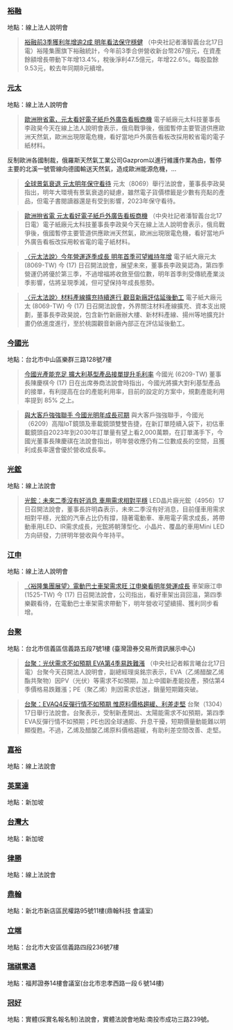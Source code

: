 
 ### [裕融](https://www.google.com/search?q=裕融&tbm=nws&tbs=qdr:d)


地點：線上法人說明會

> [裕融前3季獲利年增逾2成 明年看法保守穩健](https://tw.news.yahoo.com/%E8%A3%95%E8%9E%8D%E5%89%8D3%E5%AD%A3%E7%8D%B2%E5%88%A9%E5%B9%B4%E5%A2%9E%E9%80%BE2%E6%88%90-%E6%98%8E%E5%B9%B4%E7%9C%8B%E6%B3%95%E4%BF%9D%E5%AE%88%E7%A9%A9%E5%81%A5-093810394.html)
（中央社記者潘智義台北17日電）裕隆集團旗下裕融統計，今年前3季合併營收新台幣267億元，在資產餘額增長帶動下年增13.4%，稅後淨利47.5億元，年增22.6%。每股盈餘9.53元，較去年同期8元續增。

 ### [元太](https://www.google.com/search?q=元太&tbm=nws&tbs=qdr:d)


地點：線上法人說明會

> [歐洲拚省電，元太看好電子紙戶外廣告看板商機](https://finance.technews.tw/2022/11/17/e-ink-fr-2022q3/)
電子紙廠元太科技董事長李政昊今天在線上法人說明會表示，俄烏戰爭後，俄國暫停主要管道供應歐洲天然氣，歐洲出現限電危機，看好當地戶外廣告看板改採用較省電的電子紙材料。反制歐洲各國制裁，俄羅斯天然氣工業公司Gazprom以進行維護作業為由，暫停主要的北溪一號管線向德國輸送天然氣，造成歐洲能源危機，...

> [全球景氣衰退 元太明年保守看待](https://tw.stock.yahoo.com/news/%E5%85%A8%E7%90%83%E6%99%AF%E6%B0%A3%E8%A1%B0%E9%80%80-%E5%85%83%E5%A4%AA%E6%98%8E%E5%B9%B4%E4%BF%9D%E5%AE%88%E7%9C%8B%E5%BE%85-105833595.html)
元太（8069）舉行法說會，董事長李政昊指出，明年大環境有景氣衰退的疑慮，雖然電子貨價標籤是少數有亮點的產品，但電子書閱讀器還是有受到影響，2023年保守看待。

> [歐洲拚省電 元太看好電子紙戶外廣告看板商機](https://tw.news.yahoo.com/%E6%AD%90%E6%B4%B2%E6%8B%9A%E7%9C%81%E9%9B%BB-%E5%85%83%E5%A4%AA%E7%9C%8B%E5%A5%BD%E9%9B%BB%E5%AD%90%E7%B4%99%E6%88%B6%E5%A4%96%E5%BB%A3%E5%91%8A%E7%9C%8B%E6%9D%BF%E5%95%86%E6%A9%9F-094649337.html)
（中央社記者潘智義台北17日電）電子紙廠元太科技董事長李政昊今天在線上法人說明會表示，俄烏戰爭後，俄國暫停主要管道供應歐洲天然氣，歐洲出現限電危機，看好當地戶外廣告看板改採用較省電的電子紙材料。

> [〈元太法說〉今年營運逐季成長 明年首季可望維持年增](https://tw.stock.yahoo.com/news/%E5%85%83%E5%A4%AA%E6%B3%95%E8%AA%AA-%E4%BB%8A%E5%B9%B4%E7%87%9F%E9%81%8B%E9%80%90%E5%AD%A3%E6%88%90%E9%95%B7-%E6%98%8E%E5%B9%B4%E9%A6%96%E5%AD%A3%E5%8F%AF%E6%9C%9B%E7%B6%AD%E6%8C%81%E5%B9%B4%E5%A2%9E-092120033.html)
電子紙大廠元太 (8069-TW) 今 (17) 日召開法說會，展望未來，董事長李政昊認為，第四季營運仍將優於第三季，不過增福將收斂至個位數，明年首季則受傳統產業淡季影響，估將呈現季減，但可望保持年成長態勢。

> [〈元太法說〉材料產線擴充持續進行 觀音新廠評估延後動工](https://tw.stock.yahoo.com/news/%E5%85%83%E5%A4%AA%E6%B3%95%E8%AA%AA-%E6%9D%90%E6%96%99%E7%94%A2%E7%B7%9A%E6%93%B4%E5%85%85%E6%8C%81%E7%BA%8C%E9%80%B2%E8%A1%8C-%E8%A7%80%E9%9F%B3%E6%96%B0%E5%BB%A0%E8%A9%95%E4%BC%B0%E5%BB%B6%E5%BE%8C%E5%8B%95%E5%B7%A5-093752247.html)
電子紙大廠元太 (8069-TW) 今 (17) 日召開法說會，外界關注材料產線擴充、資本支出規劃，董事長李政昊說，包含新竹新廠辦大樓、新材料產線、揚州等地擴充計畫仍依進度進行，至於桃園觀音新廠內部正在評估延後動工。

 ### [今國光](https://www.google.com/search?q=今國光&tbm=nws&tbs=qdr:d)


地點：台北市中山區樂群三路128號7樓

> [今國光產能充足 擴大利基型產品接單提升毛利率](https://tw.stock.yahoo.com/news/%E4%BB%8A%E5%9C%8B%E5%85%89%E7%94%A2%E8%83%BD%E5%85%85%E8%B6%B3-%E6%93%B4%E5%A4%A7%E5%88%A9%E5%9F%BA%E5%9E%8B%E7%94%A2%E5%93%81%E6%8E%A5%E5%96%AE%E6%8F%90%E5%8D%87%E6%AF%9B%E5%88%A9%E7%8E%87-120249847.html)
今國光 (6209-TW) 董事長陳慶棋今 (17) 日在出席券商法說會時指出，今國光將擴大對利基型產品的接單，有利提高在台的產能利用率，目前的設定的方案中，規劃產能利用率提到 85% 之上。

> [與大客戶強強聯手 今國光明年成長可期](https://tw.stock.yahoo.com/news/%E8%88%87%E5%A4%A7%E5%AE%A2%E6%88%B6%E5%BC%B7%E5%BC%B7%E8%81%AF%E6%89%8B-%E4%BB%8A%E5%9C%8B%E5%85%89%E6%98%8E%E5%B9%B4%E6%88%90%E9%95%B7%E5%8F%AF%E6%9C%9F-140455862.html)
與大客戶強強聯手，今國光（6209）高階IoT鏡頭及車載鏡頭雙雙告捷，在新訂單陸續入袋下，初估車載鏡頭自2023年到2030年訂單量有望上看2,000萬顆，在訂單滿手下，今國光董事長陳慶祺在法說會指出，明年營收應仍有二位數成長的空間，且獲利成長率還會優於營收成長率。

 ### [光鋐](https://www.google.com/search?q=光鋐&tbm=nws&tbs=qdr:d)


地點：線上法說會

> [光鋐：未來二季沒有好消息 車用需求相對平穩](https://tw.stock.yahoo.com/news/%E5%85%89%E9%8B%90-%E6%9C%AA%E4%BE%86%E4%BA%8C%E5%AD%A3%E6%B2%92%E6%9C%89%E5%A5%BD%E6%B6%88%E6%81%AF-%E8%BB%8A%E7%94%A8%E9%9C%80%E6%B1%82%E7%9B%B8%E5%B0%8D%E5%B9%B3%E7%A9%A9-091304369.html)
LED晶片廠光鋐（4956）17日召開法說會，董事長許明森表示，未來二季沒有好消息，目前僅車用需求相對平穩，光鋐的汽車占比仍有撐，隨著電動車、車用電子需求成長，將帶動車用LED、IR需求成長，光鋐將朝薄型化、小晶片、覆晶的車用Mini LED方向研發，力拼明年營收與今年持平。

 ### [江申](https://www.google.com/search?q=江申&tbm=nws&tbs=qdr:d)


地點：線上法人說明會

> [〈裕隆集團展望〉電動巴士車架需求旺 江申樂看明年營運成長](https://tw.stock.yahoo.com/news/%E8%A3%95%E9%9A%86%E9%9B%86%E5%9C%98%E5%B1%95%E6%9C%9B-%E9%9B%BB%E5%8B%95%E5%B7%B4%E5%A3%AB%E8%BB%8A%E6%9E%B6%E9%9C%80%E6%B1%82%E6%97%BA-%E6%B1%9F%E7%94%B3%E6%A8%82%E7%9C%8B%E6%98%8E%E5%B9%B4%E7%87%9F%E9%81%8B%E6%88%90%E9%95%B7-084125587.html)
車架廠江申 (1525-TW) 今 (17) 日召開法說會，公司指出，看好車架出貨回溫，第四季樂觀看待，在電動巴士車架需求帶動下，明年營收可望續揚、獲利同步看增。

 ### [台聚](https://www.google.com/search?q=台聚&tbm=nws&tbs=qdr:d)


地點：台北市信義區信義路五段7號1樓 (臺灣證券交易所資訊展示中心)

> [台聚：光伏需求不如預期 EVA第4季易跌難漲](https://tw.news.yahoo.com/%E5%8F%B0%E8%81%9A-%E5%85%89%E4%BC%8F%E9%9C%80%E6%B1%82%E4%B8%8D%E5%A6%82%E9%A0%90%E6%9C%9F-eva%E7%AC%AC4%E5%AD%A3%E6%98%93%E8%B7%8C%E9%9B%A3%E6%BC%B2-094112273.html)
（中央社記者賴言曦台北17日電）台聚今天召開法人說明會，副總經理吳銘宗表示，EVA（乙烯醋酸乙烯酯共聚物）因PV（光伏）等需求不如預期，加上中國新產能投產，預估第4季價格易跌難漲；PE（聚乙烯）則因需求低迷，銷量短期難突破。

> [台聚：EVAQ4反彈行情不如預期 惟原料價格趨緩、利差走堅](https://tw.stock.yahoo.com/news/%E5%8F%B0%E8%81%9A-evaq4%E5%8F%8D%E5%BD%88%E8%A1%8C%E6%83%85%E4%B8%8D%E5%A6%82%E9%A0%90%E6%9C%9F-%E6%83%9F%E5%8E%9F%E6%96%99%E5%83%B9%E6%A0%BC%E8%B6%A8%E7%B7%A9-%E5%88%A9%E5%B7%AE%E8%B5%B0%E5%A0%85-124354910.html)
台聚（1304）17日舉行法說會。台聚表示，受制新產開出、太陽能需求不如預期，第四季EVA反彈行情不如預期；PE也因全球通膨、升息干擾，短期價量動能難以明顯復甦。不過，乙烯及醋酸乙烯原料價格趨緩，有助利差空間改善、走堅。

 ### [嘉裕](https://www.google.com/search?q=嘉裕&tbm=nws&tbs=qdr:d)


地點：線上法說會

 ### [英業達](https://www.google.com/search?q=英業達&tbm=nws&tbs=qdr:d)


地點：新加坡

 ### [台灣大](https://www.google.com/search?q=台灣大&tbm=nws&tbs=qdr:d)


地點：新加坡

 ### [律勝](https://www.google.com/search?q=律勝&tbm=nws&tbs=qdr:d)


地點：線上法說會

 ### [鼎翰](https://www.google.com/search?q=鼎翰&tbm=nws&tbs=qdr:d)


地點：新北市新店區民權路95號11樓(鼎翰科技 會議室)

 ### [立端](https://www.google.com/search?q=立端&tbm=nws&tbs=qdr:d)


地點：台北市大安區信義路四段236號7樓

 ### [瑞祺電通](https://www.google.com/search?q=瑞祺電通&tbm=nws&tbs=qdr:d)


地點：福邦證券14樓會議室(台北市忠孝西路一段６號14樓)

 ### [冠好](https://www.google.com/search?q=冠好&tbm=nws&tbs=qdr:d)


地點：實體(採實名報名制)法說會，實體法說會地點:南投市成功三路239號。
